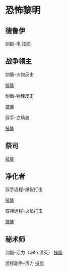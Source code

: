 # 恐怖黎明

## 德鲁伊

剑副-电
[技能](https://www.grimtools.com/calc/m23B199N)

## 战争领主

剑盾-火物反击

[技能](https://www.grimtools.com/calc/d2j5WAjN)

剑盾-物理反击

[技能](https://www.grimtools.com/calc/nZoJKeEV)

双手-立场波

[技能](https://www.grimtools.com/calc/RVv5a0p2)

## 祭司

[技能](https://www.grimtools.com/calc/p25kBvoZ)

## 净化者

双手远程-爆裂打击

[技能](https://www.grimtools.com/calc/nZoJjOzV)

双持远程-火焰打击

[技能](https://www.grimtools.com/calc/lNk5bBRV)

## 秘术师

剑副-活力（with 湮灭）
[技能](https://www.grimtools.com/calc/62a8Y3EN)

远程副手-活力
[技能](https://www.grimtools.com/calc/L2J3wL7V)

